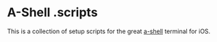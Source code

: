 # A-Shell .scripts

This is a collection of setup scripts for the great [a-shell](https://github.com/holzschu/a-shell) terminal for iOS.
